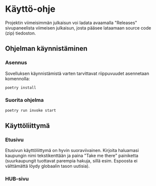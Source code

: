 # Käyttö-ohje

 Projektin viimeisimmän julkaisun voi ladata avaamalla "Releases" sivupaneelista viimeisen julkaisun, josta pääsee lataamaan source code (zip) tiedoston.

## Ohjelman käynnistäminen

### Asennus

 Sovelluksen käynnistämistä varten tarvittavat riippuvuudet asennetaan komennolla:

```bash
poetry install
```

### Suorita ohjelma

```bash
poetry run invoke start
```

## Käyttöliittymä

### Etusivu

 Etusivun käyttöliittymä on hyvin suoraviivainen. Kirjoita haluamasi kaupungin nimi tekstikenttään ja paina "Take me there" painiketta (suurkaupungit tuottavat parempia hakuja, sillä esim. Espoosta ei välttämättä löydy globaalin tason uutisia).

### HUB-sivu


